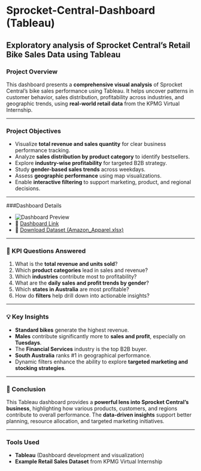 # Sprocket-Central-Dashboard (Tableau)

## Exploratory analysis of Sprocket Central’s Retail Bike Sales Data using Tableau

### Project Overview

This dashboard presents a **comprehensive visual analysis** of Sprocket Central’s bike sales performance using Tableau. It helps uncover patterns in customer behavior, sales distribution, profitability across industries, and geographic trends, using **real-world retail data** from the KPMG Virtual Internship.

---

### Project Objectives

* Visualize **total revenue and sales quantity** for clear business performance tracking.
* Analyze **sales distribution by product category** to identify bestsellers.
* Explore **industry-wise profitability** for targeted B2B strategy.
* Study **gender-based sales trends** across weekdays.
* Assess **geographic performance** using map visualizations.
* Enable **interactive filtering** to support marketing, product, and regional decisions.

---
###Dashboard Details

* ![Dashboard Preview](https://github.com/user-attachments/assets/e14bd11b-dc12-4d88-889c-f2d4cb851914)
* 🔗 [Dashboard Link](https://public.tableau.com/app/profile/s.r7802/viz/KPMG_Sprocket_Central_Sales_Dashboard/Dashboard1)
* 📂 [Download Dataset (Amazon_Apparel.xlsx)](https://github.com/Sandeep190720/KPMG-Virtual-Internship-Sprocket-Central-Dashboard-/blob/main/Sample%20-%20Superstore.xls)

---

### 📌 KPI Questions Answered

1. What is the **total revenue and units sold**?
2. Which **product categories** lead in sales and revenue?
3. Which **industries** contribute most to profitability?
4. What are the **daily sales and profit trends by gender**?
5. Which **states in Australia** are most profitable?
6. How do **filters** help drill down into actionable insights?

---

### 💡 Key Insights

* **Standard bikes** generate the highest revenue.
* **Males** contribute significantly more to **sales and profit**, especially on **Tuesdays**.
* The **Financial Services** industry is the top B2B buyer.
* **South Australia** ranks #1 in geographical performance.
* Dynamic filters enhance the ability to explore **targeted marketing and stocking strategies**.

---

### 🧾 Conclusion

This Tableau dashboard provides a **powerful lens into Sprocket Central’s business**, highlighting how various products, customers, and regions contribute to overall performance. The **data-driven insights** support better planning, resource allocation, and targeted marketing initiatives.

---

### Tools Used

* **Tableau** (Dashboard development and visualization)
* **Example Retail Sales Dataset** from KPMG Virtual Internship

